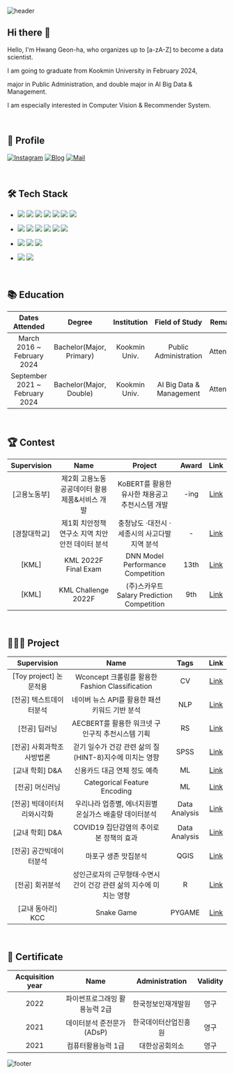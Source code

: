 ![header](https://capsule-render.vercel.app/api?type=waving&color=gradient&customColorList=2&height=250&section=header&text=WELCOME&fontSize=90&desc=%20This%20is%20GeonHa's%20Github!&animation=fadeIn&descSize=20&FontSize=40&descAlign=70&descAlignY=60&fontAlignY=40)



## Hi there 👋

Hello, I'm Hwang Geon-ha, who organizes up to [a-zA-Z] to become a data scientist.

I am going to graduate from Kookmin University in February 2024,

major in Public Administration, and double major in AI Big Data & Management.

I am especially interested in Computer Vision & Recommender System.

<br>

## 📌 Profile
[![Instagram](https://img.shields.io/badge/Instagram-dd2a7b?style=flat-square&logo=Instagram&logoColor=white)](https://instagram.com/9e0na?igshid=MmIzYWVlNDQ5Yg==) 
[![Blog](https://img.shields.io/badge/Velog-339933?style=flat-square&logo=Tistory&logoColor=white)](https://velog.io/@9e0na)
[![Mail](https://img.shields.io/badge/gunha8147@kookmin.ac.kr-02303A?style=flat-square&logo=Gmail&logoColor=white)](gunha8147@kookmin.ac.kr)

<br>


## 🛠 Tech Stack
- <img src="https://img.shields.io/badge/Python-3776AB?style=flat&logo=Python&logoColor=white"/> <img src="https://img.shields.io/badge/Pytorch-EE4C2C?style=flat&logo=Pytorch&logoColor=white"/> <img src="https://img.shields.io/badge/SQL-4479A1?style=flat&logo=MySQL&logoColor=white"/> <img src="https://img.shields.io/badge/Git-F05032?style=flat&logo=Git&logoColor=white"/> <img src="https://img.shields.io/badge/Tableau-E97627?style=flat&logo=Tableau&logoColor=white"/> <img src="https://img.shields.io/badge/R-276DC3?style=flat-square&logo=R&logoColor=white"/> <img src="https://img.shields.io/badge/QGIS-589632?style=flat-square&logo=Qgis&logoColor=white"/>

- <img src="https://img.shields.io/badge/Jupyter-F37626?style=flat-square&logo=Jupyter&logoColor=white"/>  <img src="https://img.shields.io/badge/Anaconda-44A833?style=flat-square&logo=Anaconda&logoColor=white"/> <img src="https://img.shields.io/badge/PyCharm-000000?style=flat-square&logo=PyCharm&logoColor=white"/> <img src="https://img.shields.io/badge/VSCode-007ACC?style=flat-square&logo=Visual Studio Code&logoColor=white"/>  <img src="https://img.shields.io/badge/Google Colab-F9AB00?style=flat-square&logo=Google Colab&logoColor=white"/> <img src="https://img.shields.io/badge/Streamlit-FF4B4B?style=flat-square&logo=Streamlit&logoColor=white"/> 


- <img src="https://img.shields.io/badge/Github-181717?style=flat&logo=Github&logoColor=white"/>  <img src="https://img.shields.io/badge/Slack-4A154B?style=flat&logo=Slack&logoColor=white"/> <img src="https://img.shields.io/badge/Notion-000000?style=flat&logo=Notion&logoColor=white"/>

- <img src="https://img.shields.io/badge/Mac-DD0031?style=flat&logo=Macos&logoColor=white"/> <img src="https://img.shields.io/badge/Window-0078D6?style=flat&logo=Windows&logoColor=white"/> 

<br>


## 📚 Education
|Dates Attended|Degree|Institution|Field of Study|Remarks|
|:---:|:---:|:---:|:---:|:---:|
|March 2016 ~ February 2024|Bachelor(Major, Primary)|Kookmin Univ.| Public Administration|Attending|
|September 2021 ~ <br>February 2024|Bachelor(Major, Double)|Kookmin Univ.|AI Big Data & Management|Attending|


<br>


## 🏆 Contest
|Supervision|Name|Project|Award|Link|
|:---:|:---:|:---:|:---:|:---:|
|[고용노동부]|제2회 고용노동 공공데이터 활용 <br>제품&서비스 개발|KoBERT를 활용한 유사한 채용공고 <br>추천시스템 개발|-ing|<a href="https://github.com/ge0nha0/10_Jobs-Recommender_System">Link</a>|
|[경찰대학교]|제1회 치안정책연구소 지역 치안 안전 데이터 분석|충청남도 ⋅대전시 ⋅세종시의 사고다발지역 분석|-|<a href="https://github.com/ge0nha0/Contests/tree/main/%5B%EA%B2%BD%EC%B0%B0%EB%8C%80%ED%95%99%EA%B5%90%20%EC%B9%98%EC%95%88%EC%A0%95%EC%B1%85%EC%97%B0%EA%B5%AC%EC%86%8C%5D%20%EC%A0%9C1%ED%9A%8C%20%EC%A7%80%EC%97%AD%20%EC%B9%98%EC%95%88%20%EC%95%88%EC%A0%84%20%EB%8D%B0%EC%9D%B4%ED%84%B0%20%EB%B6%84%EC%84%9D">Link</a>|
|[KML]|KML 2022F Final Exam | DNN Model Performance Competition|13th|<a href="https://github.com/ge0nha0/Contests/tree/main/%5BKML%5D%20KML%202022F%20Final%20Exam_2022.12">Link</a>|
|[KML]|KML Challenge 2022F |(주)스카우트 Salary Prediction Competition|9th|<a href="https://github.com/ge0nha0/Contests/tree/main/%5BKML%5D%20KML%20Challenge%202022F_2022.11">Link</a>|

<br>

## 👨🏻‍💻 Project
|Supervision|Name|Tags|Link|
|:---:|:---:|:---:|:---:|
|[Toy project] 논문적용|Wconcept 크롤링를 활용한 Fashion Classification|CV|<a href="https://github.com/ge0nha0/Projects/tree/main/%5B%EA%B5%90%EC%99%B8%5D%20Wconcept%20%ED%81%AC%EB%A1%A4%EB%A7%81%EB%A5%BC%20%ED%99%9C%EC%9A%A9%ED%95%9C%20Fashion%20Classification%202023.07">Link</a>|
|[전공] 텍스트데이터분석|네이버 뉴스 API를 활용한 패션 키워드 기반 분석|NLP|<a href="https://github.com/ge0nha0/Projects/tree/main/%5B%EA%B5%90%EB%82%B4%5D%20%EB%84%A4%EC%9D%B4%EB%B2%84%20%EB%89%B4%EC%8A%A4%20API%EB%A5%BC%20%ED%99%9C%EC%9A%A9%ED%95%9C%20%ED%8C%A8%EC%85%98%20%ED%82%A4%EC%9B%8C%EB%93%9C%20%EA%B8%B0%EB%B0%98%20%EB%B6%84%EC%84%9D%202023.06">Link</a>|
|[전공] 딥러닝|AECBERT를 활용한 워크넷 구인구직 추천시스템 기획|RS|<a href="https://github.com/ge0nha0/Projects/tree/main/%5B%EA%B5%90%EB%82%B4%5D%20AECBERT%EB%A5%BC%20%ED%99%9C%EC%9A%A9%ED%95%9C%20%EC%9B%8C%ED%81%AC%EB%84%B7%20%EA%B5%AC%EC%9D%B8%EA%B5%AC%EC%A7%81%20%EC%B6%94%EC%B2%9C%EC%8B%9C%EC%8A%A4%ED%85%9C%20%EA%B8%B0%ED%9A%8D">Link</a>|
|[전공] 사회과학조사방법론|걷기 일수가 건강 관련 삶의 질(HINT-8)지수에 미치는 영향|SPSS|<a href="https://github.com/ge0nha0/Projects/tree/main/%5B%EA%B5%90%EB%82%B4%5D%20%EA%B1%B7%EA%B8%B0%20%EC%9D%BC%EC%88%98%EA%B0%80%20%EA%B1%B4%EA%B0%95%20%EA%B4%80%EB%A0%A8%20%EC%82%B6%EC%9D%98%20%EC%A7%88(HINT-8)%EC%A7%80%EC%88%98%EC%97%90%20%EB%AF%B8%EC%B9%98%EB%8A%94%20%EC%98%81%ED%96%A5">Link</a>|
|[교내 학회] D&A|신용카드 대금 연체 정도 예측|ML|<a href="https://github.com/ge0nha0/Projects/tree/main/%5B%EA%B5%90%EB%82%B4%5D%20%EC%8B%A0%EC%9A%A9%EC%B9%B4%EB%93%9C%20%EB%8C%80%EA%B8%88%20%EC%97%B0%EC%B2%B4%20%EC%A0%95%EB%8F%84%20%EC%98%88%EC%B8%A1">Link</a>|
|[전공] 머신러닝|Categorical Feature Encoding|ML|<a href="https://github.com/ge0nha0/Projects/tree/main/%5B%EA%B5%90%EB%82%B4%5D%20Categorical%20Feature%20Encoding">Link</a>|
|[전공] 빅데이터처리와시각화|우리나라 업종별, 에너지원별 온실가스 배출량 데이터분석|Data Analysis|<a href="https://github.com/ge0nha0/Projects/tree/main/%5B%EA%B5%90%EB%82%B4%5D%20%EC%97%85%EC%A2%85%EB%B3%84%2C%EC%97%90%EB%84%88%EC%A7%80%EC%9B%90%EB%B3%84%20%EC%98%A8%EC%8B%A4%EA%B0%80%EC%8A%A4%20%EB%B0%B0%EC%B6%9C%EB%9F%89%20%EB%8D%B0%EC%9D%B4%ED%84%B0%EB%B6%84%EC%84%9D%202022.06">Link</a>|
|[교내 학회] D&A|COVID19 집단감염의 추이로 본 정책의 효과|Data Analysis|<a href="https://github.com/ge0nha0/Projects/tree/main/%5B%EA%B5%90%EB%82%B4%5D%20COVID19%20%E1%84%8C%E1%85%B5%E1%86%B8%E1%84%83%E1%85%A1%E1%86%AB%E1%84%80%E1%85%A1%E1%86%B7%E1%84%8B%E1%85%A7%E1%86%B7%E1%84%8B%E1%85%B4%20%E1%84%8E%E1%85%AE%E1%84%8B%E1%85%B5%E1%84%85%E1%85%A9%20%E1%84%87%E1%85%A9%E1%86%AB%20%E1%84%8C%E1%85%A5%E1%86%BC%E1%84%8E%E1%85%A2%E1%86%A8%E1%84%8B%E1%85%B4%20%E1%84%92%E1%85%AD%E1%84%80%E1%85%AA">Link</a>|
|[전공] 공간빅데이터분석|마포구 생존 맛집분석|QGIS|<a href="https://github.com/ge0nha0/Projects/tree/main/%5B%EA%B5%90%EB%82%B4%5D%20%EB%A7%88%ED%8F%AC%EA%B5%AC%20%EC%83%9D%EC%A1%B4%20%EB%A7%9B%EC%A7%91%EB%B6%84%EC%84%9D">Link</a>|
|[전공] 회귀분석|성인근로자의 근무형태·수면시간이 건강 관련 삶의 지수에 미치는 영향|R|<a href="https://github.com/ge0nha0/Projects/tree/main/%5B%EA%B5%90%EB%82%B4%5D%20%EC%84%B1%EC%9D%B8%EA%B7%BC%EB%A1%9C%EC%9E%90%EC%9D%98%20%EA%B7%BC%EB%AC%B4%ED%98%95%ED%83%9C%C2%B7%EC%88%98%EB%A9%B4%EC%8B%9C%EA%B0%84%EC%9D%B4%20%EA%B1%B4%EA%B0%95%20%EA%B4%80%EB%A0%A8%20%EC%82%B6%EC%9D%98%20%EC%A7%80%EC%88%98%EC%97%90%20%EB%AF%B8%EC%B9%98%EB%8A%94%20%EC%98%81%ED%96%A5">Link</a>|
|[교내 동아리] KCC|Snake Game|PYGAME|<a href="https://github.com/ge0nha0/Projects/tree/main/%5B%EA%B5%90%EB%82%B4%5D%20snake%20game">Link</a>|

<br>

## 📝 Certificate
|Acquisition year | Name| Administration|Validity|
|:---:|:---:|:---:|:---:|
|2022|파이썬프로그래밍 활용능력 2급|한국정보인재개발원|영구|
|2021|데이터분석 준전문가(ADsP)|한국데이터산업진흥원|영구|
|2021|컴퓨터활용능력 1급|대한상공회의소|영구|

![footer](https://capsule-render.vercel.app/api?type=waving&color=gradient&customColorList=2&height=150&section=footer)
